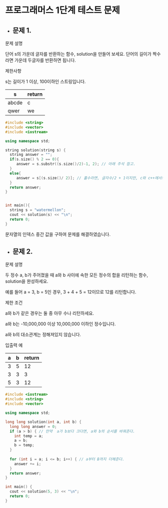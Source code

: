 # 프로그래머스 1단계 테스트 문제

- ## 문제 1.

문제 설명

단어 s의 가운데 글자를 반환하는 함수, solution을 만들어 보세요. 단어의 길이가 짝수라면 가운데 두글자를 반환하면 됩니다.



제한사항

s는 길이가 1 이상, 100이하인 스트링입니다.

| s     | return |
| ----- | ------ |
| abcde | c      |
| qwer  | we     |

```c++
#include <string>
#include <vector>
#include <iostream>

using namespace std;

string solution(string s) {
  string answer = "";
  if(s.size() % 2 == 0){ 
     answer = s.substr((s.size()/2)-1, 2); // 아래 주석 참고.
  }
  else{
     answer = s[(s.size()/ 2)]; // 홀수라면, 글자수/2 + 1이지만, c와 c++에서의 문자열은 마지막에 null 값이 있다. 그러므로 글자수/2가 문자열의 중간 값이다.
  }
  return answer;
}


int main(){
  string s = "watermellon";
  cout << solution(s) << "\n";
  return 0;
}


```

문자열의 인덱스 중간 값을 구하여 문제를 해결하였습니다. 





- ## 문제 2.

문제 설명

두 정수 a, b가 주어졌을 때 a와 b 사이에 속한 모든 정수의 합을 리턴하는 함수, solution을 완성하세요.

예를 들어 a = 3, b = 5인 경우, 3 + 4 + 5 = 12이므로 12를 리턴합니다.



제한 조건

a와 b가 같은 경우는 둘 중 아무 수나 리턴하세요.

a와 b는 -10,000,000 이상 10,000,000 이하인 정수입니다.

a와 b의 대소관계는 정해져있지 않습니다.



입출력 예

| a    | b    | return |
| ---- | ---- | ------ |
| 3    | 5    | 12     |
| 3    | 3    | 3      |
| 5    | 3    | 12     |

```c++
#include <iostream>
#include <string>
#include <vector>

using namespace std;

long long solution(int a, int b) {
  long long answer = 0;
  if (a > b) { // 만약  a가 b보다 크다면, a와 b의 순서를 바꿔준다.
    int temp = a;
    a = b;
    b = temp;
  }
  
  for (int i = a; i <= b; i++) { // a부터 B까지 더해준다.
    answer += i;
  }
  return answer;
}

int main() {
  cout << solution(5, 3) << "\n";
  return 0;
}
```

